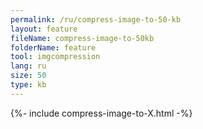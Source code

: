 ```yaml
---
permalink: /ru/compress-image-to-50-kb
layout: feature
fileName: compress-image-to-50kb
folderName: feature
tool: imgcompression
lang: ru
size: 50
type: kb
---
```


{%- include compress-image-to-X.html -%}
